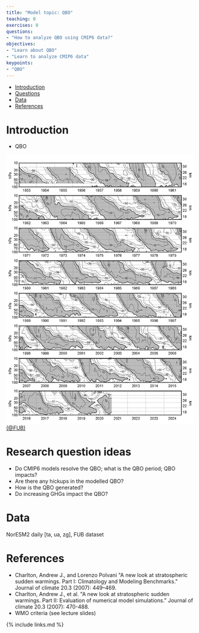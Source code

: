 ```yaml
---
title: "Model topic: QBO"
teaching: 0
exercises: 0
questions:
- "How to analyze QBO using CMIP6 data?"
objectives:
- "Learn about QBO"
- "Learn to analyze CMIP6 data"
keypoints:
- "QBO"
---
```



*   [Introduction](#introduction)
*   [Questions](#research-question-ideas)
*   [Data](#data)
*   [References](#references)


# Introduction
- QBO

<img src="../fig/qbo_wind_pdf.jpg" width=600>[(@FUB)](https://www.geo.fu-berlin.de/met/ag/strat/produkte/qbo/qbo_wind_pdf.pdf)

# Research question ideas
- Do CMIP6 models resolve the QBO; what is the QBO period; QBO impacts? 
- Are there any hickups in the modelled QBO?
- How is the QBO generated?
- Do increasing GHGs impact the QBO? 


# Data
NorESM2 daily [ta, ua, zg], FUB dataset 

# References
- Charlton, Andrew J., and Lorenzo Polvani "A new look at stratospheric sudden warmings. Part I: Climatology and Modeling Benchmarks." Journal of climate 20.3 (2007): 449–469.
- Charlton, Andrew J., et al. "A new look at stratospheric sudden warmings. Part II: Evaluation of numerical model simulations." Journal of climate 20.3 (2007): 470-488.
- WMO criteria (see lecture slides)


{% include links.md %}
